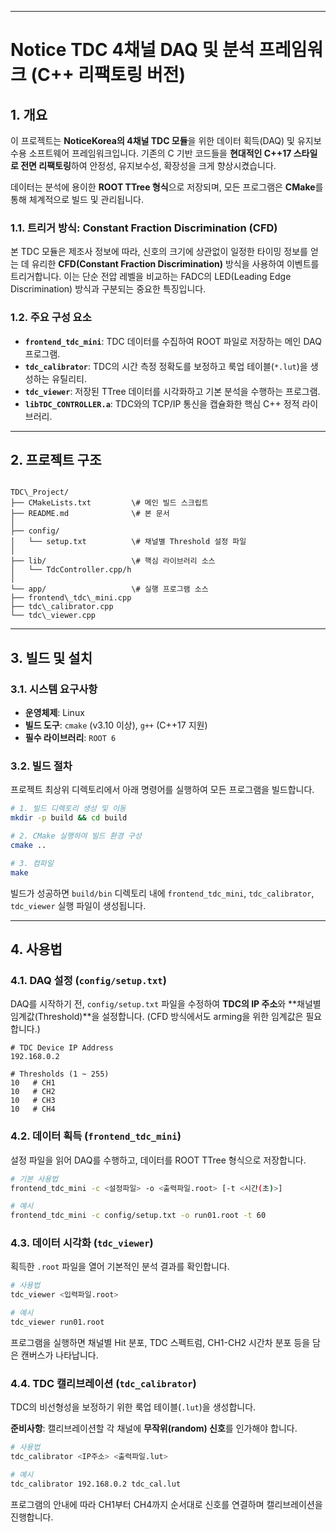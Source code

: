 -----

# Notice TDC 4채널 DAQ 및 분석 프레임워크 (C++ 리팩토링 버전)

## 1\. 개요

이 프로젝트는 **NoticeKorea의 4채널 TDC 모듈**을 위한 데이터 획득(DAQ) 및 유지보수용 소프트웨어 프레임워크입니다. 기존의 C 기반 코드들을 **현대적인 C++17 스타일로 전면 리팩토링**하여 안정성, 유지보수성, 확장성을 크게 향상시켰습니다.

데이터는 분석에 용이한 **ROOT TTree 형식**으로 저장되며, 모든 프로그램은 **CMake**를 통해 체계적으로 빌드 및 관리됩니다.

### 1.1. 트리거 방식: Constant Fraction Discrimination (CFD)

본 TDC 모듈은 제조사 정보에 따라, 신호의 크기에 상관없이 일정한 타이밍 정보를 얻는 데 유리한 **CFD(Constant Fraction Discrimination)** 방식을 사용하여 이벤트를 트리거합니다. 이는 단순 전압 레벨을 비교하는 FADC의 LED(Leading Edge Discrimination) 방식과 구분되는 중요한 특징입니다.

### 1.2. 주요 구성 요소

  * **`frontend_tdc_mini`**: TDC 데이터를 수집하여 ROOT 파일로 저장하는 메인 DAQ 프로그램.
  * **`tdc_calibrator`**: TDC의 시간 측정 정확도를 보정하고 룩업 테이블(`*.lut`)을 생성하는 유틸리티.
  * **`tdc_viewer`**: 저장된 TTree 데이터를 시각화하고 기본 분석을 수행하는 프로그램.
  * **`libTDC_CONTROLLER.a`**: TDC와의 TCP/IP 통신을 캡슐화한 핵심 C++ 정적 라이브러리.

-----

## 2\. 프로젝트 구조

```

TDC\_Project/
├── CMakeLists.txt         \# 메인 빌드 스크립트
├── README.md              \# 본 문서
│
├── config/
│   └── setup.txt          \# 채널별 Threshold 설정 파일
│
├── lib/                   \# 핵심 라이브러리 소스
│   └── TdcController.cpp/h
│
└── app/                   \# 실행 프로그램 소스
├── frontend\_tdc\_mini.cpp
├── tdc\_calibrator.cpp
└── tdc\_viewer.cpp

```

-----

## 3\. 빌드 및 설치

### 3.1. 시스템 요구사항

  * **운영체제**: Linux
  * **빌드 도구**: `cmake` (v3.10 이상), `g++` (C++17 지원)
  * **필수 라이브러리**: `ROOT 6`

### 3.2. 빌드 절차

프로젝트 최상위 디렉토리에서 아래 명령어를 실행하여 모든 프로그램을 빌드합니다.

```bash
# 1. 빌드 디렉토리 생성 및 이동
mkdir -p build && cd build

# 2. CMake 실행하여 빌드 환경 구성
cmake ..

# 3. 컴파일
make
```

빌드가 성공하면 `build/bin` 디렉토리 내에 `frontend_tdc_mini`, `tdc_calibrator`, `tdc_viewer` 실행 파일이 생성됩니다.

-----

## 4\. 사용법

### 4.1. DAQ 설정 (`config/setup.txt`)

DAQ를 시작하기 전, `config/setup.txt` 파일을 수정하여 **TDC의 IP 주소**와 \*\*채널별 임계값(Threshold)\*\*을 설정합니다. (CFD 방식에서도 arming을 위한 임계값은 필요합니다.)

```text
# TDC Device IP Address
192.168.0.2

# Thresholds (1 ~ 255)
10   # CH1 
10   # CH2
10   # CH3
10   # CH4
```

### 4.2. 데이터 획득 (`frontend_tdc_mini`)

설정 파일을 읽어 DAQ를 수행하고, 데이터를 ROOT TTree 형식으로 저장합니다.

```bash
# 기본 사용법
frontend_tdc_mini -c <설정파일> -o <출력파일.root> [-t <시간(초)>]

# 예시
frontend_tdc_mini -c config/setup.txt -o run01.root -t 60
```

### 4.3. 데이터 시각화 (`tdc_viewer`)

획득한 `.root` 파일을 열어 기본적인 분석 결과를 확인합니다.

```bash
# 사용법
tdc_viewer <입력파일.root>

# 예시
tdc_viewer run01.root
```

프로그램을 실행하면 채널별 Hit 분포, TDC 스펙트럼, CH1-CH2 시간차 분포 등을 담은 캔버스가 나타납니다.

### 4.4. TDC 캘리브레이션 (`tdc_calibrator`)

TDC의 비선형성을 보정하기 위한 룩업 테이블(`.lut`)을 생성합니다.

**준비사항**: 캘리브레이션할 각 채널에 **무작위(random) 신호**를 인가해야 합니다.

```bash
# 사용법
tdc_calibrator <IP주소> <출력파일.lut>

# 예시
tdc_calibrator 192.168.0.2 tdc_cal.lut
```

프로그램의 안내에 따라 CH1부터 CH4까지 순서대로 신호를 연결하며 캘리브레이션을 진행합니다.
